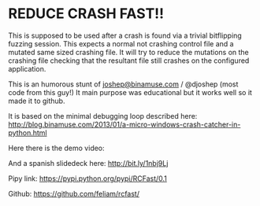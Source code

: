 REDUCE CRASH FAST!!
===================

This is supposed to be used after a crash is found via a trivial bitflipping fuzzing session. 
This expects a normal not crashing control file and a mutated same sized crashing  file. It will try to reduce the mutations on the crashing file checking that the resultant file still crashes on the configured application.

This is an humorous stunt of joshep@binamuse.com / @djoshep (most code from this guy!)
It main purpose was educational but it works well so it made it to github. 

It is based on the minimal debugging loop described here: http://blog.binamuse.com/2013/01/a-micro-windows-crash-catcher-in-python.html

Here there is the demo video:

And a spanish slidedeck here: http://bit.ly/1nbj9Lj

Pipy link: https://pypi.python.org/pypi/RCFast/0.1

Github: https://github.com/feliam/rcfast/
